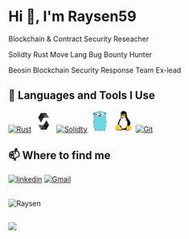 <h1>Hi 👋, I'm Raysen59</h1>
<p>Blockchain & Contract Security Reseacher</p> <p>Solidty Rust Move Lang Bug Bounty Hunter</p>  <p>Beosin Blockchain Security Response Team Ex-lead</p>
<h2>🚀 Languages and Tools I Use</h2>
<p>
<a target="_blank" href="https://www.rust-lang.org/logos/rust-logo-128x128.png" style="display: inline-block;"><img src="https://www.rust-lang.org/logos/rust-logo-128x128.png" alt="Rust" width="42" height="42" /></a>
<a target="_blank" href="https://raw.githubusercontent.com/Zenfection/Course/master/assets/solidity.png" style="display: inline-block;"><img src="https://raw.githubusercontent.com/Zenfection/Course/master/assets/solidity.png" alt="Solidty" width="42" height="42" /></a>
<a target="_blank" href="https://pontemnetwork.gallerycdn.vsassets.io/extensions/pontemnetwork/move-language/0.5.0/1624039308768/Microsoft.VisualStudio.Services.Icons.Default" style="display: inline-block;"><img src="https://pontemnetwork.gallerycdn.vsassets.io/extensions/pontemnetwork/move-language/0.5.0/1624039308768/Microsoft.VisualStudio.Services.Icons.Default" alt="Solidty" width="42" height="42" /></a>
<a target="_blank" href="https://raw.githubusercontent.com/devicons/devicon/master/icons/go/go-original.svg" style="display: inline-block;"><img src="https://raw.githubusercontent.com/devicons/devicon/master/icons/go/go-original.svg" alt="go" width="42" height="42" /></a>
<a target="_blank" href="https://raw.githubusercontent.com/devicons/devicon/master/icons/linux/linux-original.svg" style="display: inline-block;"><img src="https://raw.githubusercontent.com/devicons/devicon/master/icons/linux/linux-original.svg" alt="Linux" width="42" height="42" /></a>
<a target="_blank" href="https://www.vectorlogo.zone/logos/git-scm/git-scm-icon.svg" style="display: inline-block;"><img src="https://www.vectorlogo.zone/logos/git-scm/git-scm-icon.svg" alt="Git" width="42" height="42" /></a>
</p>
<h2>📫 Where to find me</h2>
<p><a target="_blank" href="https://www.linkedin.com/in/sen-ray-02845a212" style="display: inline-block;"><img src="https://img.shields.io/badge/-Linkedin-4169E1?style=flat-square&logo=Linkedin&logoColor=white" alt="linkedin" /></a>
<a target="_blank" href="mailto:laysen59gmail.com" style="display: inline-block;"><img src="https://img.shields.io/badge/-Gmail-c14438?style=flat-square&logo=Gmail&logoColor=white&link=mailto:laysen59" alt="Gmail" /></a></p>
<h2></h2>
<p><img align="center" src="https://github-readme-stats.vercel.app/api?username=Raysen&show_icons=true&locale=en" alt="Raysen" /></p>
<h2></h2>
<p><img src="https://github-readme-stats.vercel.app/api/top-langs/?username=Ray5959"/></p>
